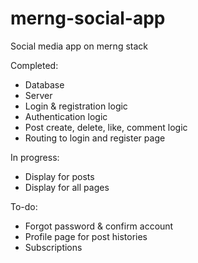 # merng-social-app
Social media app on merng stack

Completed:
  - Database
  - Server
  - Login & registration logic
  - Authentication logic
  - Post create, delete, like, comment logic
  - Routing to login and register page

In progress:
  - Display for posts
  - Display for all pages
  
To-do:
  - Forgot password & confirm account
  - Profile page for post histories
  - Subscriptions
  
